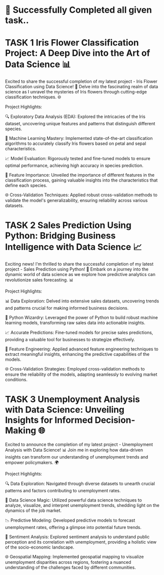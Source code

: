 # 🎉 Successfully Completed all given task..

# TASK 1 Iris Flower Classification Project: A Deep Dive into the Art of Data Science 📊

Excited to share the successful completion of my latest project - Iris Flower Classification using Data Science! 🌸 Delve into the fascinating realm of data science as I unravel the mysteries of Iris flowers through cutting-edge classification techniques. 🌐

Project Highlights:

🔍 Exploratory Data Analysis (EDA): Explored the intricacies of the Iris dataset, uncovering unique features and patterns that distinguish different species.

🤖 Machine Learning Mastery: Implemented state-of-the-art classification algorithms to accurately classify Iris flowers based on petal and sepal characteristics.

📈 Model Evaluation: Rigorously tested and fine-tuned models to ensure optimal performance, achieving high accuracy in species prediction.

🧠 Feature Importance: Unveiled the importance of different features in the classification process, gaining valuable insights into the characteristics that define each species.

🌐 Cross-Validation Techniques: Applied robust cross-validation methods to validate the model's generalizability, ensuring reliability across various datasets.

# TASK 2  Sales Prediction Using Python: Bridging Business Intelligence with Data Science 📈

Exciting news! I'm thrilled to share the successful completion of my latest project - Sales Prediction using Python! 🚀 Embark on a journey into the dynamic world of data science as we explore how predictive analytics can revolutionize sales forecasting. 📊

Project Highlights:

📊 Data Exploration: Delved into extensive sales datasets, uncovering trends and patterns crucial for making informed business decisions.

🤖 Python Wizardry: Leveraged the power of Python to build robust machine learning models, transforming raw sales data into actionable insights.

📈 Accurate Predictions: Fine-tuned models for precise sales predictions, providing a valuable tool for businesses to strategize effectively.

🧠 Feature Engineering: Applied advanced feature engineering techniques to extract meaningful insights, enhancing the predictive capabilities of the models.

🌐 Cross-Validation Strategies: Employed cross-validation methods to ensure the reliability of the models, adapting seamlessly to evolving market conditions.



# TASK 3  Unemployment Analysis with Data Science: Unveiling Insights for Informed Decision-Making 🌐

Excited to announce the completion of my latest project - Unemployment Analysis with Data Science! 📊 Join me in exploring how data-driven insights can transform our understanding of unemployment trends and empower policymakers. 🌍

Project Highlights:

🔍 Data Exploration: Navigated through diverse datasets to unearth crucial patterns and factors contributing to unemployment rates.

🤖 Data Science Magic: Utilized powerful data science techniques to analyze, visualize, and interpret unemployment trends, shedding light on the dynamics of the job market.

📉 Predictive Modeling: Developed predictive models to forecast unemployment rates, offering a glimpse into potential future trends.

🧠 Sentiment Analysis: Explored sentiment analysis to understand public perception and its correlation with unemployment, providing a holistic view of the socio-economic landscape.

🌐 Geospatial Mapping: Implemented geospatial mapping to visualize unemployment disparities across regions, fostering a nuanced understanding of the challenges faced by different communities.

